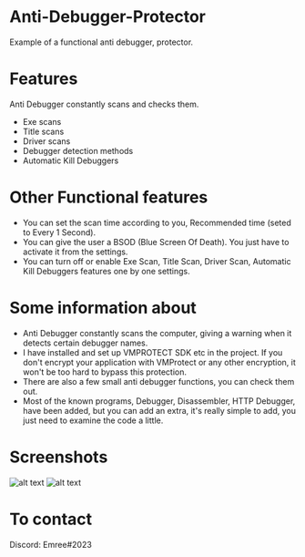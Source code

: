 # Anti-Debugger-Protector

Example of a functional anti debugger, protector.

# Features

Anti Debugger constantly scans and checks them.
* Exe scans 
* Title scans
* Driver scans
* Debugger detection methods
* Automatic Kill Debuggers

# Other Functional features
* You can set the scan time according to you, Recommended time (seted to Every 1 Second).
* You can give the user a BSOD (Blue Screen Of Death). You just have to activate it from the settings.
* You can turn off or enable Exe Scan, Title Scan, Driver Scan, Automatic Kill Debuggers features one by one settings. 
 
# Some information about
* Anti Debugger constantly scans the computer, giving a warning when it detects certain debugger names.
* I have installed and set up VMPROTECT SDK etc in the project. If you don't encrypt your application with VMProtect or any other encryption, it won't be too hard to bypass this protection.
* There are also a few small anti debugger functions, you can check them out.
* Most of the known programs, Debugger, Disassembler, HTTP Debugger, have been added, but you can add an extra, it's really simple to add, you just need to examine the code a little.

# Screenshots
![alt text](https://i.imgur.com/JayvWoR.png)
![alt text](https://i.imgur.com/dW6DGux.png)
 
 # To contact
 Discord: Emree#2023
